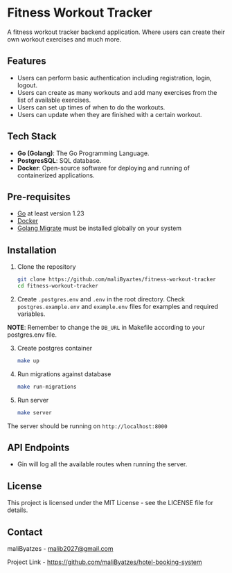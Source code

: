# Fitness Workout Tracker

A fitness workout tracker backend application. Where users can
create their own workout exercises and much more.

## Features

- Users can perform basic authentication including registration,
login, logout.
- Users can create as many workouts and add many exercises from
the list of available exercises.
- Users can set up times of when to do the workouts.
- Users can update when they are finished with a certain workout.

## Tech Stack

- **Go (Golang)**: The Go Programming Language.
- **PostgresSQL**: SQL database.
- **Docker**: Open-source software for deploying and running of containerized applications.

## Pre-requisites

- [Go](https://go.dev/) at least version 1.23
- [Docker](https://docker.com)
- [Golang Migrate](github.com/golang-migrate/migrate) must be installed globally on your system

## Installation

1. Clone the repository
   ```sh
   git clone https://github.com/maliByaztes/fitness-workout-tracker
   cd fitness-workout-tracker
   ```

2. Create `.postgres.env` and `.env` in the root directory. Check `postgres.example.env`
and `example.env` files for examples and required variables.

**NOTE**: Remember to change the `DB_URL` in Makefile according to your postgres.env file.

3. Create postgres container
   ```sh
   make up
   ```

4. Run migrations against database
   ```sh
   make run-migrations
   ```

5. Run server
   ```sh
   make server
   ```

The server should be running on `http://localhost:8000`

## API Endpoints

- Gin will log all the available routes when running the server.

## License

This project is licensed under the MIT License - see the LICENSE file for details.

## Contact

maliByatzes - malib2027@gmail.com

Project Link - https://github.com/maliByatzes/hotel-booking-system
